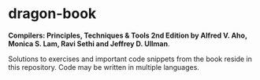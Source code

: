 # dragon-book

**Compilers: Principles, Techniques & Tools 2nd Edition by Alfred V. Aho, Monica S. Lam, Ravi Sethi and Jeffrey D. Ullman**.

Solutions to exercises and important code snippets from the book reside in this repository. Code may be written in multiple languages.
